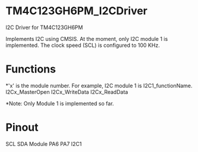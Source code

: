 # TM4C123GH6PM_I2CDriver
I2C Driver for TM4C123GH6PM

Implements I2C using CMSIS. At the moment, only I2C module 1 is implemented. The clock speed (SCL) is configured to 100 KHz.

# Functions
*'x' is the module number. For example, I2C module 1 is I2C1_functionName.
I2Cx_MasterOpen
I2Cx_WriteData
I2Cx_ReadData

*Note: Only Module 1 is implemented so far.

# Pinout
SCL     SDA     Module
 PA6     PA7     I2C1
